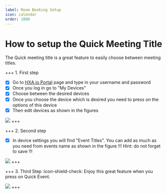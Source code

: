 ```yaml
---
label: Room Booking Setup
icon: calendar
order: 1000
---
```


# How to setup the Quick Meeting Title

The Quick meeting title is a great feature to easily choose between meeting titles.

+++ 1. First step
- [x] Go to [HXA.io Portal](https://portal.hxa.io) page and type in your username and password
- [x] Once you log in go to "My Devices"
- [x] Choose between the desired devices
- [x] Once you choose the device which is desired you need to press on the options of this device
- [x] Then edit devices as shown in the figures

![](https://community.hxa.io/uploads/default/original/1X/37652f1ff29fca3566c2c7ad8313fcf26c45ab6d.png)
+++

+++ 2. Second step
- [x] In device settings you will find "Event Titles". You can add as much as you need from events name as shown in the figure
!!!
Hint: do not forget to save
!!!

![](https://community.hxa.io/uploads/default/original/1X/2b06c40166645cc08d749ce0b5fbff11a0602481.png)
+++


+++ 3. Third Step
:icon-shield-check: Enjoy this great feature when you press on Quick Event.

![](https://community.hxa.io/uploads/default/original/1X/5a148fa1e309588a44e109d5b6da42b188958925.jpeg)
+++
